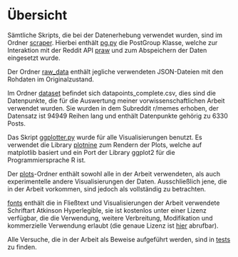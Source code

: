 # Übersicht

Sämtliche Skripts, die bei der Datenerhebung verwendet wurden, sind im Ordner [scraper](https://github.com/itsMik4n/Reddit-Frontpage-Data-Collection/tree/main/scraper). Hierbei enthält [pg.py](https://github.com/itsMik4n/Reddit-Frontpage-Data-Collection/blob/main/scraper/pg.py) die PostGroup Klasse, welche zur Interaktion mit der Reddit API [praw](https://praw.readthedocs.io/en/latest/#) und zum Abspeichern der Daten eingesetzt wurde.

Der Ordner [raw_data](https://github.com/itsMik4n/Reddit-Frontpage-Data-Collection/tree/main/raw_data) enthält jegliche verwendeten JSON-Dateien mit den Rohdaten im Originalzustand.

Im Ordner [dataset](https://github.com/itsMik4n/Reddit-Frontpage-Data-Collection/tree/main/dataset) befindet sich datapoints_complete.csv, dies sind die Datenpunkte, die für die Auswertung meiner vorwissenschaftlichen Arbeit verwendet wurden. Sie wurden in dem Subreddit r/memes erhoben, der Datensatz ist 94949 Reihen lang und enthält Datenpunkte gehörig zu 6330 Posts.

Das Skript [ggplotter.py](https://github.com/itsMik4n/Reddit-Frontpage-Data-Collection/blob/main/plotter/ggplotter.py) wurde für alle Visualisierungen benutzt. Es verwendet die Library [plotnine](https://plotnine.readthedocs.io/en/stable/) zum Rendern der Plots, welche auf matplotlib basiert und ein Port der Library ggplot2 für die Programmiersprache R ist.

Der [plots](https://github.com/itsMik4n/Reddit-Frontpage-Data-Collection/tree/main/plotter/plots)-Ordner enthält sowohl alle in der Arbeit verwendeten, als auch experimentelle andere Visualisierungen der Daten. Ausschließlich jene, die in der Arbeit vorkommen, sind jedoch als vollständig zu betrachten.

[fonts](https://github.com/itsMik4n/Reddit-Frontpage-Data-Collection/tree/main/fonts) enthält die in Fließtext und Visualisierungen der Arbeit verwendete Schriftart Atkinson Hyperlegible, sie ist kostenlos unter einer Lizenz verfügbar, die die Verwendung, weitere Verbreitung, Modifikation und kommerzielle Verwendung erlaubt (die genaue Lizenz ist [hier](https://www.brailleinstitute.org/wp-content/uploads/2020/11/Atkinson-Hyperlegible-Font-License-2020-1104.pdf) abrufbar).

Alle Versuche, die in der Arbeit als Beweise aufgeführt werden, sind in [tests](https://github.com/itsMik4n/Reddit-Frontpage-Data-Collection/tree/main/tests) zu finden.
